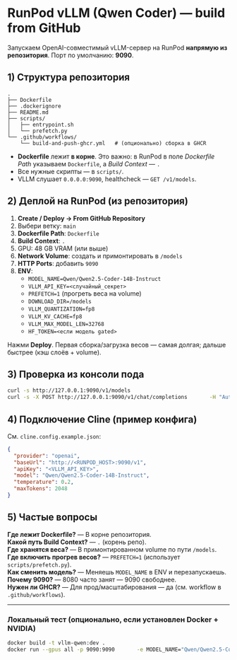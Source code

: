 # RunPod vLLM (Qwen Coder) — build from GitHub

Запускаем OpenAI-совместимый vLLM-сервер на RunPod **напрямую из репозитория**.
Порт по умолчанию: **9090**.

## 1) Структура репозитория
```text
.
├── Dockerfile
├── .dockerignore
├── README.md
├── scripts/
│   ├── entrypoint.sh
│   └── prefetch.py
└── .github/workflows/
    └── build-and-push-ghcr.yml   # (опционально) сборка в GHCR
```

- **Dockerfile** лежит **в корне**. Это важно: в RunPod в поле *Dockerfile Path* указываем `Dockerfile`, а *Build Context* — `.`
- Все нужные скрипты — в `scripts/`.
- VLLM слушает `0.0.0.0:9090`, healthcheck — `GET /v1/models`.

## 2) Деплой на RunPod (из репозитория)
1. **Create / Deploy → From GitHub Repository**
2. Выбери ветку: `main`
3. **Dockerfile Path**: `Dockerfile`
4. **Build Context**: `.`
5. GPU: 48 GB VRAM (или выше)
6. **Network Volume**: создать и примонтировать в `/models`
7. **HTTP Ports**: добавить `9090`
8. **ENV**:
   - `MODEL_NAME=Qwen/Qwen2.5-Coder-14B-Instruct`
   - `VLLM_API_KEY=<случайный_секрет>`
   - `PREFETCH=1` (прогреть веса на volume)
   - `DOWNLOAD_DIR=/models`
   - `VLLM_QUANTIZATION=fp8`
   - `VLLM_KV_CACHE=fp8`
   - `VLLM_MAX_MODEL_LEN=32768`
   - `HF_TOKEN=<если модель gated>`

Нажми **Deploy**. Первая сборка/загрузка весов — самая долгая; дальше быстрее (кэш слоёв + volume).

## 3) Проверка из консоли пода
```bash
curl -s http://127.0.0.1:9090/v1/models
curl -s -X POST http://127.0.0.1:9090/v1/chat/completions       -H "Authorization: Bearer $VLLM_API_KEY" -H "Content-Type: application/json"       -d '{"model":"Qwen/Qwen2.5-Coder-14B-Instruct","messages":[{"role":"user","content":"Напиши функцию sum(a,b) на TS"}],"temperature":0.2}'
```

## 4) Подключение Cline (пример конфига)
См. `cline.config.example.json`:
```json
{
  "provider": "openai",
  "baseUrl": "http://<RUNPOD_HOST>:9090/v1",
  "apiKey": "<VLLM_API_KEY>",
  "model": "Qwen/Qwen2.5-Coder-14B-Instruct",
  "temperature": 0.2,
  "maxTokens": 2048
}
```

## 5) Частые вопросы
**Где лежит Dockerfile?** — В корне репозитория.  
**Какой путь Build Context?** — `.` (корень репо).  
**Где хранятся веса?** — В примонтированном volume по пути `/models`.  
**Где включить прогрев весов?** — `PREFETCH=1` (использует `scripts/prefetch.py`).  
**Как сменить модель?** — Меняешь `MODEL_NAME` в ENV и перезапускаешь.  
**Почему 9090?** — 8080 часто занят — 9090 свободнее.  
**Нужен ли GHCR?** — Для прод/масштабирования — да (см. workflow в `.github/workflows`).

---

### Локальный тест (опционально, если установлен Docker + NVIDIA)
```bash
docker build -t vllm-qwen:dev .
docker run --gpus all -p 9090:9090       -e MODEL_NAME="Qwen/Qwen2.5-Coder-14B-Instruct"       -e VLLM_API_KEY="test"       -e PREFETCH=0       vllm-qwen:dev
```
